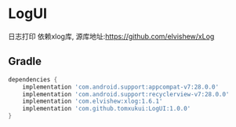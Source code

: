 # LogUI
日志打印
依赖xlog库, 源库地址:https://github.com/elvishew/xLog

## Gradle
 ```groovy
 dependencies {
     implementation 'com.android.support:appcompat-v7:28.0.0'
     implementation 'com.android.support:recyclerview-v7:28.0.0'
     implementation 'com.elvishew:xlog:1.6.1'
     implementation 'com.github.tomxukui:LogUI:1.0.0'
 }
 ```